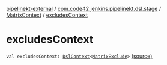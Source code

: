 [pipelinekt-external](../../index.md) / [com.code42.jenkins.pipelinekt.dsl.stage](../index.md) / [MatrixContext](index.md) / [excludesContext](./excludes-context.md)

# excludesContext

`val excludesContext: `[`DslContext`](../../com.code42.jenkins.pipelinekt.dsl/-dsl-context/index.md)`<`[`MatrixExclude`](../../com.code42.jenkins.pipelinekt.core.stage/-matrix-exclude/index.md)`>` [(source)](https://github.com/code42/pipelinekt/tree/master/dsl/src/main/kotlin/com/code42/jenkins/pipelinekt/dsl/stage/MatrixContext.kt#L20)